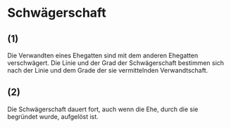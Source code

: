 # Schwägerschaft



## (1)

 Die Verwandten eines Ehegatten sind mit dem anderen Ehegatten verschwägert. Die Linie und der Grad der Schwägerschaft bestimmen sich nach der Linie und dem Grade der sie vermittelnden Verwandtschaft.

## (2)

 Die Schwägerschaft dauert fort, auch wenn die Ehe, durch die sie begründet wurde, aufgelöst ist. 

